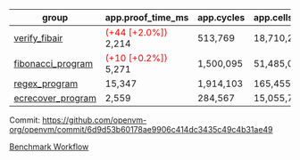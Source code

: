 | group | app.proof_time_ms | app.cycles | app.cells_used | leaf.proof_time_ms | leaf.cycles | leaf.cells_used |
| -- | -- | -- | -- | -- | -- | -- |
| [verify_fibair](https://github.com/openvm-org/openvm/blob/benchmark-results/benchmarks/verify_fibair-6d9d53b60178ae9906c414dc3435c49c4b31ae49.md) |<span style='color: red'>(+44 [+2.0%])</span> 2,214 |  513,769 |  18,710,242 |- | - | - |
| [fibonacci_program](https://github.com/openvm-org/openvm/blob/benchmark-results/benchmarks/fibonacci-6d9d53b60178ae9906c414dc3435c49c4b31ae49.md) |<span style='color: red'>(+10 [+0.2%])</span> 5,271 |  1,500,095 |  51,485,080 |- | - | - |
| [regex_program](https://github.com/openvm-org/openvm/blob/benchmark-results/benchmarks/regex-6d9d53b60178ae9906c414dc3435c49c4b31ae49.md) | 15,347 |  1,914,103 |  165,455,373 | 29,376 |  5,883,189 |  258,893,805 |
| [ecrecover_program](https://github.com/openvm-org/openvm/blob/benchmark-results/benchmarks/ecrecover-6d9d53b60178ae9906c414dc3435c49c4b31ae49.md) | 2,559 |  284,567 |  15,055,723 | 18,019 |  4,157,963 |  186,733,246 |


Commit: https://github.com/openvm-org/openvm/commit/6d9d53b60178ae9906c414dc3435c49c4b31ae49

[Benchmark Workflow](https://github.com/openvm-org/openvm/actions/runs/13019621452)
